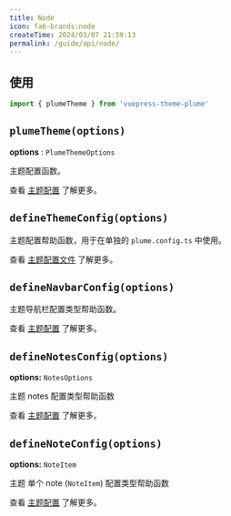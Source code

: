```yaml
---
title: Node
icon: fa6-brands:node
createTime: 2024/03/07 21:59:13
permalink: /guide/api/node/
---
```


## 使用

```ts
import { plumeTheme } from 'vuepress-theme-plume'
```

## `plumeTheme(options)`

__options__ : `PlumeThemeOptions`

主题配置函数。

查看 [主题配置](../config/主题配置.md) 了解更多。

## `defineThemeConfig(options)`

主题配置帮助函数，用于在单独的 `plume.config.ts` 中使用。

查看 [主题配置文件](../config/配置说明.md#主题配置文件) 了解更多。

## `defineNavbarConfig(options)`

主题导航栏配置类型帮助函数。

查看 [主题配置](../config/导航栏配置.md) 了解更多。

## `defineNotesConfig(options)`

__options:__ `NotesOptions`

主题 notes 配置类型帮助函数

查看 [主题配置](../config/notes配置.md) 了解更多。

## `defineNoteConfig(options)`

__options:__ `NoteItem`

主题 单个 note (`NoteItem`) 配置类型帮助函数

查看 [主题配置](../config/notes配置.md) 了解更多。

